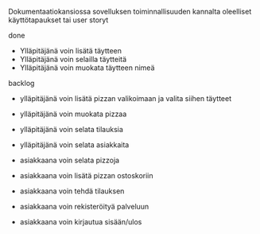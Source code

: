 Dokumentaatiokansiossa sovelluksen toiminnallisuuden kannalta oleelliset käyttötapaukset tai user storyt

done
- Ylläpitäjänä voin lisätä täytteen
- Ylläpitäjänä voin selailla täytteitä
- Ylläpitäjänä voin muokata täytteen nimeä

backlog
- ylläpitäjänä voin lisätä pizzan valikoimaan ja valita siihen täytteet
- ylläpitäjänä voin muokata pizzaa
- ylläpitäjänä voin selata tilauksia
- ylläpitäjänä voin selata asiakkaita

- asiakkaana voin selata pizzoja
- asiakkaana voin lisätä pizzan ostoskoriin
- asiakkaana voin tehdä tilauksen
- asiakkaana voin rekisteröityä palveluun
- asiakkaana voin kirjautua sisään/ulos
